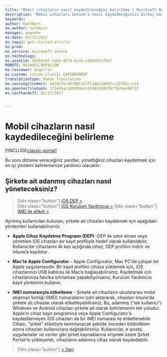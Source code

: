 ```yaml
---
title: "Mobil cihazların nasıl kaydedileceğini belirleme | Microsoft Docs"
description: "Mobil cihazları Intune’a nasıl kaydedeceğinizi birkaç basit soruyu yanıtlayarak kararlaştırın"
keywords: 
author: NathBarn
ms.author: nathbarn
manager: angrobe
ms.date: 03/27/2017
ms.topic: get-started-article
ms.prod: 
ms.service: microsoft-intune
ms.technology: 
ms.assetid: 40262e47-1ab4-437d-8ca5-c89b5022f91f
ROBOTS: NOINDEX,NOFOLLOW
ms.reviewer: dagerrit
ms.custom: intune-classic EXPIERIMENT
translationtype: Human Translation
ms.sourcegitcommit: b4295fbc9df88fa537f18b1280dfcc32702ccc51
ms.openlocfilehash: 173e95ac2d0039accb3465386bf67fb3dee90723
ms.lasthandoff: 02/17/2017


---
```

# <a name="choose-how-to-enroll-mobile-devices"></a>Mobil cihazların nasıl kaydedileceğini belirleme

[!INCLUDE[classic-portal](../includes/classic-portal.md)]

Bu soru dizisine vereceğiniz yanıtlar, yönettiğiniz cihazları kaydetmek için en iyi yöntemi belirlemenize yardımcı olacaktır.

## <a name="how-will-you-manage-dedicated-corporate-owned-devices"></a>**Şirkete ait adanmış cihazları nasıl yöneteceksiniz?**

  > [!div class="button"]
[iOS DEP >](/intune/deploy-use/ios-device-enrollment-program-in-microsoft-intune)  
> [!div class="button"]
[iOS Kurulum Yardımcısı >](/intune/deploy-use/ios-setup-assistant-enrollment-in-microsoft-intune)
> [!div class="button"]
[IMEI ile etiket >](/intune/deploy-use/specify-corporate-owned-devices-with-international-mobile-equipment-identity-imei-numbers)

  Ayrılmış kullanıcıları bulunan, şirkete ait cihazları kaydetmek için aşağıdaki yöntemleri kullanabilirsiniz:

  - **Apple Cihaz Kaydetme Programı (DEP)** -DEP ile satın alınan veya yönetilen iOS cihazları bir kayıt profiliyle hedef olarak kullanılabilir. Kullanıcılar cihazlarını ilk kez açtığında cihaz, DEP profilini indirir ve Intune’a kaydolur.

  - **Mac’te Apple Configurator** - Apple Configurator, Mac PC’de çalışan bir Apple uygulamasıdır. Bir kayıt profilini cihaza yüklemek için, iOS cihazlarınızı USB kablosu ile Mac’e bağlayabilirsiniz. Kaydetmek için cihazlarınıza fabrika sıfırlaması yapabiliyorsanız, Kurulum Yardımcısı kayıt yöntemini kullanın.

  - **IMEI numarasıyla etiketleme** - Şirkete ait cihazların uluslararası mobil ekipman kimliği (IMEI) numaralarını içeri aktararak, cihazları Intune’da şirkete ait cihazlar olarak etiketleyebilirsiniz. Bu, adanmış ("tek kullanıcı") Windows ve Android cihazları şirkete ait olarak belirlemenin tek yoludur. Apple’ın cihaz kayıt programına veya Apple Configurator’a kaydedilemeyen iOS cihazları da bir IMEI numarası ile etiketlenebilir. Cihazı, "şirket" etiketiyle tanımlanacak şekilde önceden bildirdikten sonra cihazları kullanıcılara dağıtabilirsiniz. Kullanıcılar, e-posta, uygulamalar ve veriler gibi şirket kaynaklarına erişmek üzere Şirket Portalı’nı yükleyerek, cihazlarını adanmış cihaz olarak kaydedebilir.

> [!div class="button"]
[< Geri](choose-how-to-enroll-devices3.md)

